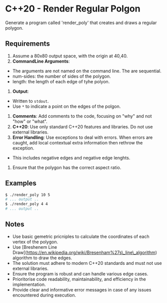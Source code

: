 # C++20 - Render Regular Polgon

Generate a program called 'render\_poly' that creates and draws a regular  polygon.

## Requirements

1. Assume a 80x80 output space, with the origin at 40,40.
1. **CommandLine Arguments**:
 * The arguments are not named on the command line. The are sequential.
 * num-sides: the number of sides of the polygon.
 * length: the length of each edge of tyhe polyon.
1. **Output**:
 * Written to `stdout`.
 * Use `*` to indicate a point on the edges of the polgon.
1. **Comments**: Add comments to the code, focusing on "why" and not "how" or "what".
1. **C++20**: Use only standard C++20 features and libraries. Do not use external libraries.
1. **Error Handling**: Use exceptions to deal with errors. When errors are caught, add local contextual extra information then rethrow the exception.
 * This includes negative edges and negative edge lenghts.
1. Ensure that the polygon has the correct aspect ratio.

## Examples

```bash
$ ./render_poly 10 5
# ... output .. 
$ ./render_poly 4 4
# ... output .. 
```

## Notes

* Use basic gemetric pricniples to calculate the coordinates of each vertex of the polygon.
* Use [Breshenem Line Draw[(https://en.wikipedia.org/wiki/Bresenham%27s\_line\_algorithm) algorithm to draw the edges.
* The solution must adhere to modern C++20 standards and must not use external libraries.
* Ensure the program is robust and can handle various edge cases.
* Prioritorise code readability, maintainability, and efficiency in the implementation.
* Provide clear and informative error messages in case of any issues encountered during execution.

